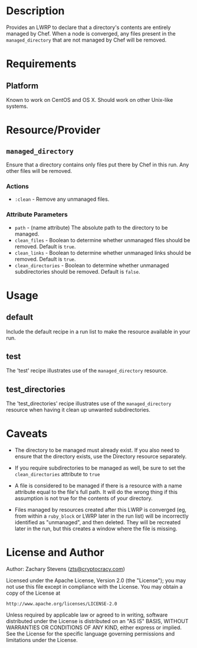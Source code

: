 Description
===========

Provides an LWRP to declare that a directory's contents are entirely
managed by Chef.  When a node is converged, any files present in the
`managed_directory` that are not managed by Chef will be removed.


Requirements
============

Platform
--------

Known to work on CentOS and OS X.  Should work on other Unix-like
systems.


Resource/Provider
=================

`managed_directory`
---------------------------

Ensure that a directory contains only files put there by Chef in this
run.  Any other files will be removed.

### Actions

- `:clean` - Remove any unmanaged files.

### Attribute Parameters

- `path` - (name attribute) The absolute path to the directory to be managed.
- `clean_files` - Boolean to determine whether unmanaged files should be
  removed. Default is `true`.
- `clean_links` - Boolean to determine whether unmanaged links should be
  removed. Default is `true`.
- `clean_directories` - Boolean to determine whether unmanaged subdirectories
  should be removed. Default is `false`.


Usage
=====

default
-------

Include the default recipe in a run list to make the resource
available in your run.

test
----

The 'test' recipe illustrates use of the `managed_directory` resource.

test_directories
----------------

The 'test_directories' recipe illustrates use of the `managed_directory`
resource when having it clean up unwanted subdirectories.


Caveats
=======

 * The directory to be managed must already exist.  If you also need
   to ensure that the directory exists, use the Directory resource
   separately.

 * If you require subdirectories to be managed as well, be sure to set the
   `clean_directories` attribute to `true`

 * A file is considered to be managed if there is a resource with a
   name attribute equal to the file's full path.  It will do the wrong
   thing if this assumption is not true for the contents of your
   directory.

 * Files managed by resources created after this LWRP is converged
   (eg, from within a `ruby_block` or LWRP later in the run list) will
   be incorrectly identified as "unmanaged", and then deleted.  They
   will be recreated later in the run, but this creates a window where
   the file is missing.


License and Author
==================

Author: Zachary Stevens (<zts@cryptocracy.com>)

Licensed under the Apache License, Version 2.0 (the "License");
you may not use this file except in compliance with the License.
You may obtain a copy of the License at

    http://www.apache.org/licenses/LICENSE-2.0

Unless required by applicable law or agreed to in writing, software
distributed under the License is distributed on an "AS IS" BASIS,
WITHOUT WARRANTIES OR CONDITIONS OF ANY KIND, either express or implied.
See the License for the specific language governing permissions and
limitations under the License.
